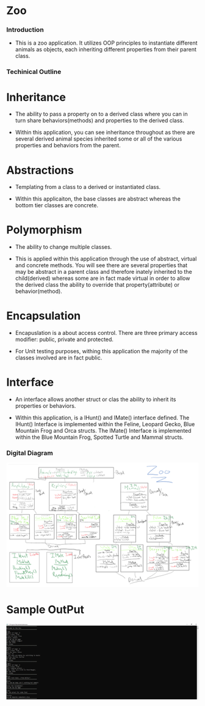 # Zoo

### Introduction

- This is a zoo application. It utilizes OOP principles to instantiate different animals as objects, each inheriting different properties from their parent class.

### Techinical Outline

# Inheritance
- The ability to pass a property on to a  derived class where you can in turn share behaviors(methods) and properties to the derived class.

- Within this application, you can see inheritance throughout as there are several derived animal species inherited some or all of the various properties and behaviors from the parent.

# Abstractions
- Templating from a class to a derived or instantiated class.

- Within this applicaiton, the base classes are abstract whereas the bottom tier classes are concrete.

# Polymorphism
- The ability to change multiple classes.

- This is applied within this application through the use of abstract, virtual and concrete methods. You will see there are several properties that may be abstract in a parent class and therefore inately inherited to the child(derived) whereas some are in fact made virtual in order to allow the derived class the ability to override that property(attribute) or behavior(method).

# Encapsulation
- Encapuslation is a about access control. There are three primary access modifier: public, private and protected. 

- For Unit testing purposes, withing this application the majority of the classes involved are in fact public.

# Interface

- An interface allows another struct or clas the ability to inherit its properties or behaviors.

- Within this application, is a IHunt() and IMate() interface defined. The IHunt() Interface is implemented within the Feline, Leopard Gecko, Blue Mountain Frog and Orca structs. The IMate() Interface is implemented within the Blue Mountain Frog, Spotted Turtle and Mammal structs.

### Digital Diagram
![PHOTO](https://github.com/ntibbals/Zoo/blob/master/diagram.PNG)

# Sample OutPut
![SCREENSHOT](https://github.com/ntibbals/Zoo/blob/master/output.PNG)
